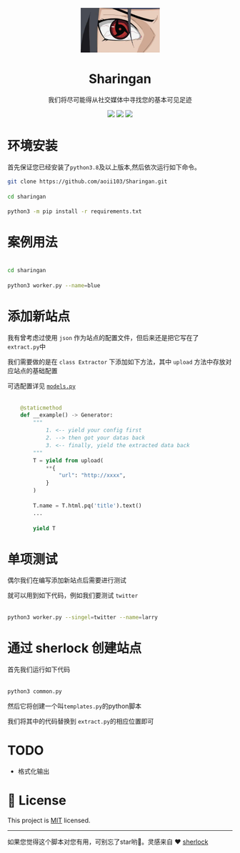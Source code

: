<p align="center">
<img src="medias/main.jpeg" width=177 height=100 />
    <h1 align="center" >Sharingan</h1>
    <p align="center">我们将尽可能得从社交媒体中寻找您的基本可见足迹</p>
        <p align="center">
    <a href="https://app.codacy.com/manual/aoii103/Sharingan?utm_source=github.com&utm_medium=referral&utm_content=aoii103/Sharingan&utm_campaign=Badge_Grade_Dashboard"><img src="https://api.codacy.com/project/badge/Grade/f00d1d69a99346038d14df4bec303034"/></a>
    <a target="_blank" href="https://www.python.org/downloads/" title="Python version"><img src="https://img.shields.io/badge/python-%3E=_3.8-green.svg"></a>
    <a target="_blank" href="LICENSE" title="License: MIT"><img src="https://img.shields.io/badge/License-MIT-blue.svg"></a>
</p>




# 环境安装

首先保证您已经安装了```python3.8```及以上版本,然后依次运行如下命令。

```sh
git clone https://github.com/aoii103/Sharingan.git

cd sharingan

python3 -m pip install -r requirements.txt
```


# 案例用法

```sh

cd sharingan

python3 worker.py --name=blue

```

# 添加新站点

我有曾考虑过使用 `json` 作为站点的配置文件，但后来还是把它写在了 `extract.py`中

我们需要做的是在 `class Extractor` 下添加如下方法，其中 `upload` 方法中存放对应站点的基础配置

可选配置详见 [`models.py`](https://github.com/aoii103/Sharingan/blob/master/sharingan/models.py#L25)


```python

    @staticmethod
    def __example() -> Generator:
        """
            1. <-- yield your config first
            2. --> then got your datas back 
            3. <-- finally, yield the extracted data back
        """
        T = yield from upload(
            **{
                "url": "http://xxxx", 
            }
        )

        T.name = T.html.pq('title').text()
        ...

        yield T

```

# 单项测试

偶尔我们在编写添加新站点后需要进行测试

就可以用到如下代码，例如我们要测试 `twitter`

```bash

python3 worker.py --singel=twitter --name=larry  

```

# 通过 sherlock 创建站点

首先我们运行如下代码

```bash

python3 common.py
```

然后它将创建一个叫`templates.py`的python脚本

我们将其中的代码替换到 `extract.py`的相应位置即可




# TODO

- 格式化输出

# 📝 License

This project is [MIT](https://github.com/kefranabg/readme-md-generator/blob/master/LICENSE) licensed.

***

如果您觉得这个脚本对您有用，可别忘了star哟🐶。灵感来自 ❤️ [sherlock](https://github.com/sherlock-project/sherlock)
